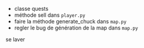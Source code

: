 - classe quests
- méthode sell dans `player.py`
- faire la méthode generate_chuck dans `map.py`
- regler le bug de génération de la map dans `map.py`

se laver